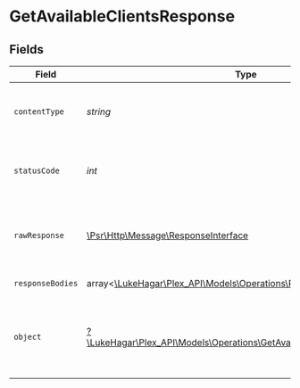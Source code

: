 # GetAvailableClientsResponse


## Fields

| Field                                                                                                                                | Type                                                                                                                                 | Required                                                                                                                             | Description                                                                                                                          |
| ------------------------------------------------------------------------------------------------------------------------------------ | ------------------------------------------------------------------------------------------------------------------------------------ | ------------------------------------------------------------------------------------------------------------------------------------ | ------------------------------------------------------------------------------------------------------------------------------------ |
| `contentType`                                                                                                                        | *string*                                                                                                                             | :heavy_check_mark:                                                                                                                   | HTTP response content type for this operation                                                                                        |
| `statusCode`                                                                                                                         | *int*                                                                                                                                | :heavy_check_mark:                                                                                                                   | HTTP response status code for this operation                                                                                         |
| `rawResponse`                                                                                                                        | [\Psr\Http\Message\ResponseInterface](https://www.php-fig.org/psr/psr-7/#33-psrhttpmessageresponseinterface)                         | :heavy_check_mark:                                                                                                                   | Raw HTTP response; suitable for custom response parsing                                                                              |
| `responseBodies`                                                                                                                     | array<[\LukeHagar\Plex_API\Models\Operations\ResponseBody](../../Models/Operations/ResponseBody.md)>                                 | :heavy_minus_sign:                                                                                                                   | Available Clients                                                                                                                    |
| `object`                                                                                                                             | [?\LukeHagar\Plex_API\Models\Operations\GetAvailableClientsResponseBody](../../Models/Operations/GetAvailableClientsResponseBody.md) | :heavy_minus_sign:                                                                                                                   | Unauthorized - Returned if the X-Plex-Token is missing from the header or query.                                                     |